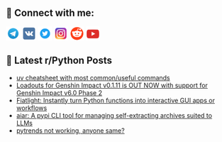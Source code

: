 ## 🔎 Connect with me:
[<img src="https://github.com/bullbesh/bullbesh/blob/main/images/Telegram.png" width="32" height="32" />](https://t.me/bullbesh)
[<img src="https://github.com/bullbesh/bullbesh/blob/main/images/VK.png" width="32" height="32" />](https://vk.com/bullbesh)
[<img src="https://github.com/bullbesh/bullbesh/blob/main/images/Twitter.png" width="32" height="32" />](https://twitter.com/bullbesh1)
[<img src="https://github.com/bullbesh/bullbesh/blob/main/images/Instagram.png" width="32" height="32" />](https://www.instagram.com/bullbesh)
[<img src="https://github.com/bullbesh/bullbesh/blob/main/images/Reddit.png" width="32" height="32" />](https://www.reddit.com/user/bullbesh)
[<img src="https://github.com/bullbesh/bullbesh/blob/main/images/YouTube.png" width="32" height="32" />](https://www.youtube.com/channel/UCtfjRs6uzgq5mfm8S06WTcg)

## 📕 Latest r/Python Posts
<!-- BLOG-POST-LIST:START -->
- [uv cheatsheet with most common/useful commands](https://www.reddit.com/r/Python/comments/1o2viq3/uv_cheatsheet_with_most_commonuseful_commands/)
- [Loadouts for Genshin Impact v0.1.11 is OUT NOW with support for Genshin Impact v6.0 Phase 2](https://www.reddit.com/r/Python/comments/1o2uzxf/loadouts_for_genshin_impact_v0111_is_out_now_with/)
- [Fiatlight: Instantly turn Python functions into interactive GUI apps or workflows](https://www.reddit.com/r/Python/comments/1o2u6gy/fiatlight_instantly_turn_python_functions_into/)
- [aiar: A pypi CLI tool for managing self-extracting archives suited to LLMs](https://www.reddit.com/r/Python/comments/1o2t7zq/aiar_a_pypi_cli_tool_for_managing_selfextracting/)
- [pytrends not working, anyone same?](https://www.reddit.com/r/Python/comments/1o2pcg8/pytrends_not_working_anyone_same/)
<!-- BLOG-POST-LIST:END -->

